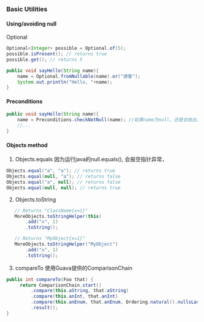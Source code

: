 ### Basic Utilities

#### Using/avoiding null

Optional
```java
Optional<Integer> possible = Optional.of(5);
possible.isPresent(); // returns true
possible.get(); // returns 5
```

```java
public void sayHello(String name){
    name = Optional.fromNullable(name).or("游客");
    System.out.println("Hello, "+name);
}
```
#### Preconditions
```java
public void sayHello(String name){
    name = Preconditions.checkNotNull(name); //如果name为null，还是会抛出异常，但是可以让人看出这里name不能为null
    //...
}
```

#### Objects method
1. Objects.equals
因为运行java的null.equals(), 会报空指针异常，
```java
Objects.equal("a", "a"); // returns true
Objects.equal(null, "a"); // returns false
Objects.equal("a", null); // returns false
Objects.equal(null, null); // returns true
```
2. Objects.toString
```java
   // Returns "ClassName{x=1}"
   MoreObjects.toStringHelper(this)
       .add("x", 1)
       .toString();

   // Returns "MyObject{x=1}"
   MoreObjects.toStringHelper("MyObject")
       .add("x", 1)
       .toString();
```

3. compareTo
使用Guava提供的ComparisonChain
```java
public int compareTo(Foo that) {
     return ComparisonChain.start()
         .compare(this.aString, that.aString)
         .compare(this.anInt, that.anInt)
         .compare(this.anEnum, that.anEnum, Ordering.natural().nullsLast())
         .result();
}
```
